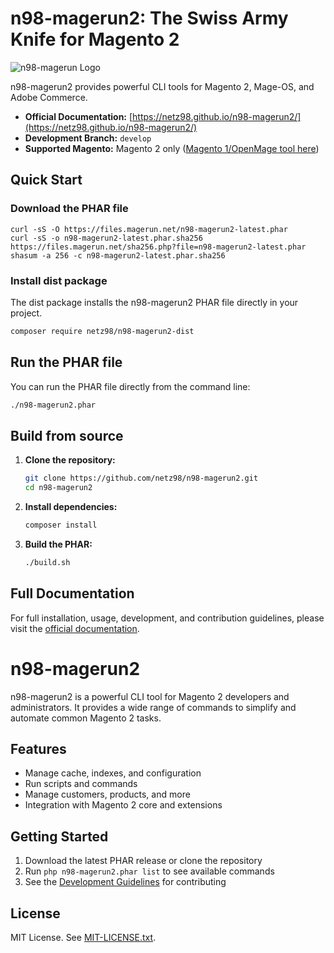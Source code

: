 # n98-magerun2: The Swiss Army Knife for Magento 2

![n98-magerun Logo](.github/doc/magerun-logo.png)

n98-magerun2 provides powerful CLI tools for Magento 2, Mage-OS, and Adobe Commerce.

- **Official Documentation:** [https://netz98.github.io/n98-magerun2/](https://netz98.github.io/n98-magerun2/)
- **Development Branch:** `develop`
- **Supported Magento:** Magento 2 only ([Magento 1/OpenMage tool here](https://github.com/netz98/n98-magerun))

## Quick Start

### Download the PHAR file

```
curl -sS -O https://files.magerun.net/n98-magerun2-latest.phar
curl -sS -o n98-magerun2-latest.phar.sha256 https://files.magerun.net/sha256.php?file=n98-magerun2-latest.phar
shasum -a 256 -c n98-magerun2-latest.phar.sha256
```

### Install dist package

The dist package installs the n98-magerun2 PHAR file directly in your project.

```sh
composer require netz98/n98-magerun2-dist
```
## Run the PHAR file

You can run the PHAR file directly from the command line:

```bash
./n98-magerun2.phar
```

## Build from source

1. **Clone the repository:**
   ```bash
   git clone https://github.com/netz98/n98-magerun2.git
   cd n98-magerun2
   ```
2. **Install dependencies:**
   ```bash
   composer install
   ```
3. **Build the PHAR:**
   ```bash
   ./build.sh
   ```

## Full Documentation

For full installation, usage, development, and contribution guidelines, please visit the [official documentation](https://netz98.github.io/n98-magerun2/).

# n98-magerun2

n98-magerun2 is a powerful CLI tool for Magento 2 developers and administrators. It provides a wide range of commands to simplify and automate common Magento 2 tasks.

## Features
- Manage cache, indexes, and configuration
- Run scripts and commands
- Manage customers, products, and more
- Integration with Magento 2 core and extensions

## Getting Started

1. Download the latest PHAR release or clone the repository
2. Run `php n98-magerun2.phar list` to see available commands
3. See the [Development Guidelines](./DEVELOPMENT.md) for contributing

## License

MIT License. See [MIT-LICENSE.txt](../MIT-LICENSE.txt).
